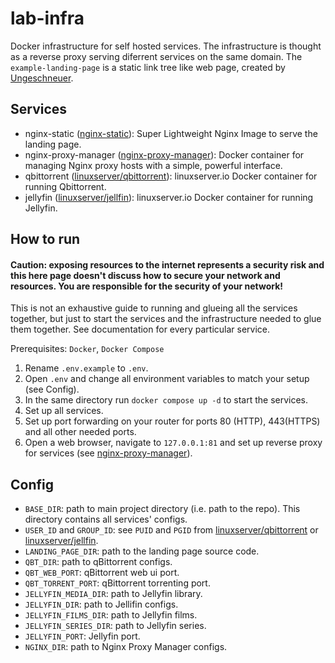 # lab-infra

Docker infrastructure for self hosted services. The infrastructure is thought as a reverse proxy serving diferrent services on the same domain. The `example-landing-page` is a static link tree like web page, created by [Ungeschneuer](https://github.com/ungeschneuer).

## Services

- nginx-static ([nginx-static](https://github.com/docker-nginx-static/docker-nginx-static)): Super Lightweight Nginx Image to serve the landing page.
- nginx-proxy-manager ([nginx-proxy-manager](https://github.com/NginxProxyManager/nginx-proxy-manager)): Docker container for managing Nginx proxy hosts with a simple, powerful interface.
- qbittorrent ([linuxserver/qbittorrent](https://github.com/linuxserver/docker-qbittorrent)): linuxserver.io Docker container for running Qbittorrent.
- jellyfin ([linuxserver/jellfin](https://github.com/linuxserver/docker-jellyfin)): linuxserver.io Docker container for running Jellyfin.

## How to run

#### Caution: exposing resources to the internet represents a security risk and this here page doesn't discuss how to secure your network and resources. You are responsible for the security of your network!

This is not an exhaustive guide to running and glueing all the services together, but just to start the services and the infrastructure needed to glue them together. See documentation for every particular service.

Prerequisites: `Docker`, `Docker Compose`

1. Rename `.env.example` to `.env`.
2. Open `.env` and change all environment variables to match your setup (see Config).
3. In the same directory run `docker compose up -d` to start the services.
4. Set up all services.
5. Set up port forwarding on your router for ports 80 (HTTP), 443(HTTPS) and all other needed ports.
6. Open a web browser, navigate to `127.0.0.1:81` and set up reverse proxy for services (see [nginx-proxy-manager](https://github.com/NginxProxyManager/nginx-proxy-manager)).

## Config

- `BASE_DIR`: path to main project directory (i.e. path to the repo). This directory contains all services' configs.
- `USER_ID` and `GROUP_ID`: see `PUID` and `PGID` from [linuxserver/qbittorrent](https://github.com/linuxserver/docker-qbittorrent) or [linuxserver/jellfin](https://github.com/linuxserver/docker-jellyfin).
- `LANDING_PAGE_DIR`: path to the landing page source code.
- `QBT_DIR`: path to qBittorrent configs.
- `QBT_WEB_PORT`: qBittorrent web ui port.
- `QBT_TORRENT_PORT`: qBittorrent torrenting port.
- `JELLYFIN_MEDIA_DIR`: path to Jellyfin library.
- `JELLYFIN_DIR`: path to Jellifin configs.
- `JELLYFIN_FILMS_DIR`: path to Jellyfin films.
- `JELLYFIN_SERIES_DIR`: path to Jellyfin series.
- `JELLYFIN_PORT`: Jellyfin port.
- `NGINX_DIR`: path to Nginx Proxy Manager configs.
